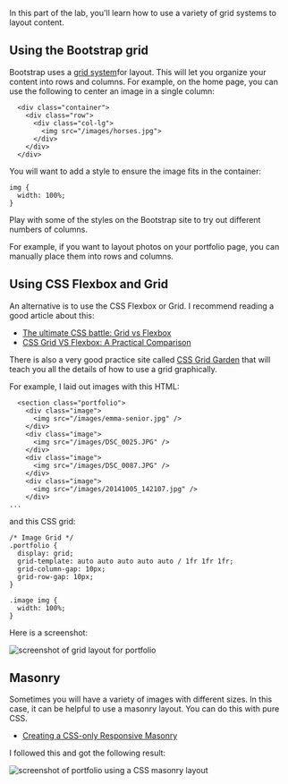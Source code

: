 In this part of the lab, you'll learn how to use a variety of grid systems to layout content.

## Using the Bootstrap grid

Bootstrap uses a [grid system](https://getbootstrap.com/docs/4.1/layout/grid/)for layout. This will let you organize your content into rows and columns. For example, on the home page, you can use the following to center an image in a single column:

```
  <div class="container">
    <div class="row">
      <div class="col-lg">
        <img src="/images/horses.jpg">
      </div>
    </div>
  </div>
```

You will want to add a style to ensure the image fits in the container:

```
img {
  width: 100%;
}
```

Play with some of the styles on the Bootstrap site to try out different numbers of columns.

For example, if you want to layout photos on your portfolio page, you can manually place them into rows and columns.

## Using CSS Flexbox and Grid

An alternative is to use the CSS Flexbox or Grid. I recommend reading a good article about this:

* [The ultimate CSS battle: Grid vs Flexbox](https://hackernoon.com/the-ultimate-css-battle-grid-vs-flexbox-d40da0449faf)
* [CSS Grid VS Flexbox: A Practical Comparison](https://tutorialzine.com/2017/03/css-grid-vs-flexbox)

There is also a very good practice site called [CSS Grid Garden](http://cssgridgarden.com/) that will teach you all the details of how to use a grid graphically.

For example, I laid out images with this HTML:

```
  <section class="portfolio">
    <div class="image">
      <img src="/images/emma-senior.jpg" />
    </div>
    <div class="image">
      <img src="/images/DSC_0025.JPG" />
    </div>
    <div class="image">
      <img src="/images/DSC_0087.JPG" />
    </div>
    <div class="image">
      <img src="/images/20141005_142107.jpg" />
    </div>
...
```

and this CSS grid:

```
/* Image Grid */
.portfolio {
  display: grid;
  grid-template: auto auto auto auto auto / 1fr 1fr 1fr;
  grid-column-gap: 10px;
  grid-row-gap: 10px;
}

.image img {
  width: 100%;
}
```
Here is a screenshot:

![screenshot of grid layout for portfolio](https://github.com/BYU-CS-260-Winter-2019/lab1/blob/master/images/screenshots/portfolio-grid.png)


## Masonry

Sometimes you will have a variety of images with different sizes. In this case, it can be helpful to use a masonry layout. You can do this with pure CSS.

* [Creating a CSS-only Responsive Masonry](https://w3bits.com/css-masonry/)

I followed this and got the following result:

![screenshot of portfolio using a CSS masonry layout](https://github.com/BYU-CS-260-Winter-2019/lab1/blob/master/images/screenshots/portfolio-masonry.png)

